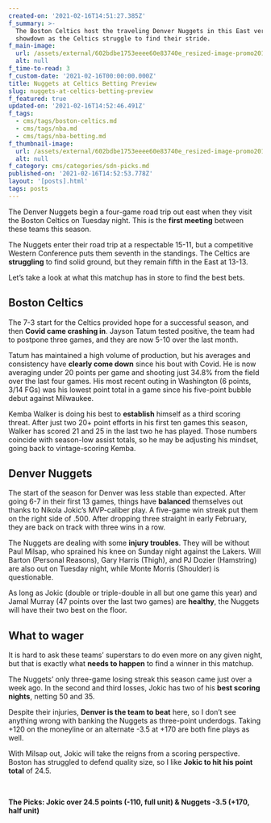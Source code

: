 ```yaml
---
created-on: '2021-02-16T14:51:27.385Z'
f_summary: >-
  The Boston Celtics host the traveling Denver Nuggets in this East versus West
  showdown as the Celtics struggle to find their stride.
f_main-image:
  url: /assets/external/602bdbe1753eeee60e83740e_resized-image-promo2013.jpeg
  alt: null
f_time-to-read: 3
f_custom-date: '2021-02-16T00:00:00.000Z'
title: Nuggets at Celtics Betting Preview
slug: nuggets-at-celtics-betting-preview
f_featured: true
updated-on: '2021-02-16T14:52:46.491Z'
f_tags:
  - cms/tags/boston-celtics.md
  - cms/tags/nba.md
  - cms/tags/nba-betting.md
f_thumbnail-image:
  url: /assets/external/602bdbe1753eeee60e83740e_resized-image-promo2013.jpeg
  alt: null
f_category: cms/categories/sdn-picks.md
published-on: '2021-02-16T14:52:53.778Z'
layout: '[posts].html'
tags: posts
---
```


The Denver Nuggets begin a four-game road trip out east when they visit the Boston Celtics on Tuesday night. This is the **first meeting** between these teams this season.

The Nuggets enter their road trip at a respectable 15-11, but a competitive Western Conference puts them seventh in the standings. The Celtics are **struggling** to find solid ground, but they remain fifth in the East at 13-13.

Let’s take a look at what this matchup has in store to find the best bets.

Boston Celtics
--------------

The 7-3 start for the Celtics provided hope for a successful season, and then **Covid came crashing in**. Jayson Tatum tested positive, the team had to postpone three games, and they are now 5-10 over the last month.

Tatum has maintained a high volume of production, but his averages and consistency have **clearly come down** since his bout with Covid. He is now averaging under 20 points per game and shooting just 34.8% from the field over the last four games. His most recent outing in Washington (6 points, 3/14 FGs) was his lowest point total in a game since his five-point bubble debut against Milwaukee.

Kemba Walker is doing his best to **establish** himself as a third scoring threat. After just two 20+ point efforts in his first ten games this season, Walker has scored 21 and 25 in the last two he has played. Those numbers coincide with season-low assist totals, so he may be adjusting his mindset, going back to vintage-scoring Kemba.

Denver Nuggets
--------------

The start of the season for Denver was less stable than expected. After going 6-7 in their first 13 games, things have **balanced** themselves out thanks to Nikola Jokic’s MVP-caliber play. A five-game win streak put them on the right side of .500. After dropping three straight in early February, they are back on track with three wins in a row.

The Nuggets are dealing with some **injury troubles**. They will be without Paul Milsap, who sprained his knee on Sunday night against the Lakers. Will Barton (Personal Reasons), Gary Harris (Thigh), and PJ Dozier (Hamstring) are also out on Tuesday night, while Monte Morris (Shoulder) is questionable.

As long as Jokic (double or triple-double in all but one game this year) and Jamal Murray (47 points over the last two games) are **healthy**, the Nuggets will have their two best on the floor.

What to wager
-------------

It is hard to ask these teams’ superstars to do even more on any given night, but that is exactly what **needs to happen** to find a winner in this matchup.

The Nuggets’ only three-game losing streak this season came just over a week ago. In the second and third losses, Jokic has two of his **best scoring nights**, netting 50 and 35.

Despite their injuries, **Denver is the team to beat** here, so I don’t see anything wrong with banking the Nuggets as three-point underdogs. Taking +120 on the moneyline or an alternate -3.5 at +170 are both fine plays as well.

With Milsap out, Jokic will take the reigns from a scoring perspective. Boston has struggled to defend quality size, so I like **Jokic to hit his point total** of 24.5.

‍

**The Picks: Jokic over 24.5 points (-110, full unit) & Nuggets -3.5 (+170, half unit)**

‍
